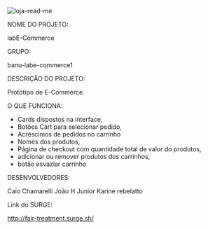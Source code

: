 ![loja-read-me](https://user-images.githubusercontent.com/80927197/135696832-94aa5d3e-b6a2-46a4-b980-da79b5065134.png)


NOME DO PROJETO:

labE-Commerce

GRUPO:

banu-labe-commerce1

DESCRIÇÃO DO PROJETO:

Protótipo de E-Commerce.

O QUE FUNCIONA:

- Cards dispostos na interface,
- Botões Cart para selecionar pedido,
- Acréscimos de pedidos no carrinho
- Nomes dos produtos,
- Página de checkout com quantidade total de valor do produtos,
- adicionar ou remover produtos dos carrinhos,
- botão esvaziar carrinho


DESENVOLVEDORES:

Caio Chamarelli
João H Junior
Karine rebelatto


Link do SURGE:

http://fair-treatment.surge.sh/
